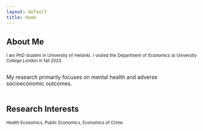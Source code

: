 ```yaml
---
layout: default
title: Home
---
```


## About Me
<p align="justify" style="font-size:80%;"> I am PhD student in University of Helsinki.  I visited the Department of Economics at University College London in fall 2023. <br/>
<br/>  
  
My research primarily focuses on mental health and adverse socioeconomic outcomes.  <br/>
<br/>
  

## Research Interests
<p style="font-size:80%;">
Health Economics, Public Economics, Economics of Crime
</p>
